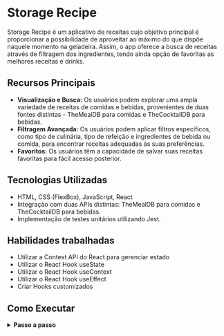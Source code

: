 # Storage Recipe

Storage Recipe é um aplicativo de receitas cujo objetivo principal é proporcionar a possibilidade de aproveitar ao máximo do que dispõe naquele momento na geladeira. Assim, o app oferece a busca de receitas através de filtragem dos ingredientes, tendo ainda opção de favoritas as melhores receitas e drinks.

## Recursos Principais

- **Visualização e Busca:** Os usuários podem explorar uma ampla variedade de receitas de comidas e bebidas, provenientes de duas fontes distintas - TheMealDB para comidas e TheCocktailDB para bebidas.
- **Filtragem Avançada:** Os usuários podem aplicar filtros específicos, como tipo de culinária, tipo de refeição e ingredientes de bebida ou comida, para encontrar receitas adequadas às suas preferências.
- **Favoritos:** Os usuários têm a capacidade de salvar suas receitas favoritas para fácil acesso posterior.

## Tecnologias Utilizadas

- HTML, CSS (FlexBox), JavaScript, React
- Integração com duas APIs distintas: TheMealDB para comidas e TheCocktailDB para bebidas.
- Implementação de testes unitários utilizando Jest.

## Habilidades trabalhadas

- Utilizar a Context API do React para gerenciar estado
- Utilizar o React Hook useState
- Utilizar o React Hook useContext
- Utilizar o React Hook useEffect
- Criar Hooks customizados

## Como Executar

<details>
 <summary><strong> Passo a passo</strong></summary>
  
1. Clone o repositório

- Use o comando: `git clone git@github.com:LiviaBoechat/Projeto_StorageRecipe.git`
- Entre na pasta do repositório que você acabou de clonar:
    - `cd projeto_storageRecipe-agrix`

2. Instale as dependências

- `npm install`

3. Execute o projeto
   
- `cd src/ && npm start`

3. Execute o testes
   
- `npm test`

</details>

